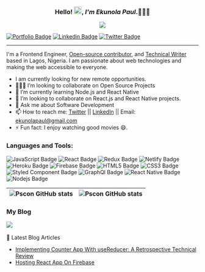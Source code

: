 
<h3 align="center">Hello! <img src="https://raw.githubusercontent.com/MartinHeinz/MartinHeinz/master/wave.gif" width="20px">, <i>I'm Ekunola Paul</i>.👨🏾‍💻 </h3>

<p align="center">
  <a href="https://github.com/pscon/readme-typing-svg"><img src="https://readme-typing-svg.herokuapp.com/?lines=I%20Am%20a%20FrontEnd%20Engineer%20;Experienced%20JavaScript%2FReact%20Developer;Over%202%2B%20years%20of%20Professional%20Experience;Always%20learning%20new%20things&font=Fira%20Code&center=true&width=550&height=45&color=f75c7e&vCenter=true&size=22&pause=1000"></a>
</p>

<!-- <h2 align="center"> Hey there, I'm Ekunola Paul 👋🏾</h2> -->
<p align="center">
  
[![Portfolio Badge](https://img.shields.io/badge/Portfolio-0077B5?style=for-the-badge&logo=Portfolio&logoColor=white&link=https://www.linkedin.com/in/m-bakr/)](https://ekunolapaul.netlify.app/)
[![Linkedin Badge](https://img.shields.io/badge/LinkedIn-0077B5?style=for-the-badge&logo=linkedin&logoColor=white&link=https://www.linkedin.com/in/m-bakr/)](https://www.linkedin.com/in/ekunola-paul-42712b1aa/)
[![Twitter Badge](https://img.shields.io/badge/Twitter-1DA1F2?style=for-the-badge&logo=twitter&logoColor=white&link=https://twitter.com/bkshjs)](https://twitter.com/PSCON3)
<!--   <a href="https://ekunola-paul.netlify.app/">Website</a> •
  <a href="https://www.linkedin.com/in/ekunola-paul-42712b1aa/">LinkedIn</a> •
  <a href="https://twitter.com/PSCON3">Twitter</a> -->
</p>

---

<!--
**pscon/pscon** is a ✨ _special_ ✨ repository because its `README.md` (this file) appears on your GitHub profile.

Here are some ideas to get you started:
-->

I'm a Frontend Engineer, [Open-source contributor](https://github.com/pscon), and [Technical Writer](https://pscon.hashnode.dev) based in Lagos, Nigeria. I am passionate about web technologies and making the web accessible to everyone.
<!-- **I am currently looking for a software engineer position with an exciting company.** -->

<!-- - 🔭 I’m currently working on ... -->
<!-- - 🌱 I’m currently learning ... -->
<!-- - 🤔 I’m looking for help with ... -->
- I am currently looking for new remote opportunities.
- 👨🏾‍💻 I’m looking to collaborate on Open Source Projects
- 🌱 I’m currently learning Node.js and React Native
- 👯 I’m looking to collaborate on React.js and React Native projects.
- 💬 Ask me about Software Development
- 📫 How to reach me:  [Twitter](https://twitter.com/PSCON3) || [LinkedIn](https://www.linkedin.com/in/ekunola-paul-42712b1aa/) || Email: ekunolapaul@gmail.com
- ⚡ Fun fact: I enjoy watching good movies 😄.



### Languages and Tools:
![JavaScript Badge](https://img.shields.io/badge/JavaScript-F7DF1E?style=for-the-badge&logo=javascript&logoColor=black)
![React Badge](https://img.shields.io/badge/React-20232A?style=for-the-badge&logo=react&logoColor=61DAFB)
![Redux Badge](https://img.shields.io/badge/Redux-593D88?style=for-the-badge&logo=redux&logoColor=white)
![Netlify Badge](https://img.shields.io/badge/Netlify-00C7B7?style=for-the-badge&logo=netlify&logoColor=white)
![Heroku Badge](https://img.shields.io/badge/Heroku-430098?style=for-the-badge&logo=heroku&logoColor=white)
![Firebase Badge](https://img.shields.io/badge/Firebase-000000?style=for-the-badge&logo=firebase&logoColor=F7DF1E)
![HTML5 Badge](https://img.shields.io/badge/HTML5-E34F26?style=for-the-badge&logo=html5&logoColor=white)
![CSS3 Badge](https://img.shields.io/badge/CSS3-1572B6?style=for-the-badge&logo=css3&logoColor=white)
![Styled Component Badge](https://img.shields.io/badge/StyledComponent-000000?style=for-the-badge&logo=styled-components)
![GraphQl Badge](https://img.shields.io/badge/GraphQl-000000?style=for-the-badge&logo=graphql&logoColor=pink) 
 ![React Native Badge](https://img.shields.io/badge/ReactNative-20232A?style=for-the-badge&logo=react&logoColor=61DAFB)
 ![Nodejs Badge](https://img.shields.io/badge/Node.js-43853D?style=for-the-badge&logo=node.js&logoColor=white)


| <img align="center" src="https://github-readme-stats.vercel.app/api?username=pscon&show_icons=true&include_all_commits=true&hide_border=true" alt="Pscon GitHub stats" /> | <img align="center" src="https://github-readme-stats.vercel.app/api/top-langs/?username=pscon&langs_count=8&layout=compact&hide_border=true" alt="Pscon GitHub stats" /> |
| ------------- | ------------- |


### My Blog
<p>
<a href="https://hashnode.com/@Pscon"><img src="https://img.shields.io/badge/Hashnode-2962FF?style=for-the-badge&logo=hashnode&logoColor=white"/></a> 
 &nbsp;&nbsp;
</p>

📘 Latest Blog Articles

<!-- BLOG-POST-LIST:START -->
- [Implementing Counter App With useReducer: A Retrospective Technical Review](https://pscon.hashnode.dev/implementing-counter-app-with-usereducer-a-retrospective-technical-review)
- [Hosting React App On Firebase](https://pscon.hashnode.dev/hosting-react-app-on-firebase)
<!-- BLOG-POST-LIST:END -->
